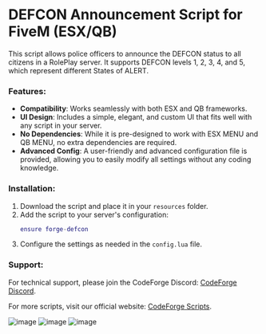 
# DEFCON Announcement Script for FiveM (ESX/QB)

This script allows police officers to announce the DEFCON status to all citizens in a RolePlay server. It supports DEFCON levels 1, 2, 3, 4, and 5, which represent different States of ALERT.

### Features:
- **Compatibility**: Works seamlessly with both ESX and QB frameworks.
- **UI Design**: Includes a simple, elegant, and custom UI that fits well with any script in your server.
- **No Dependencies**: While it is pre-designed to work with ESX MENU and QB MENU, no extra dependencies are required.
- **Advanced Config**: A user-friendly and advanced configuration file is provided, allowing you to easily modify all settings without any coding knowledge.

### Installation:
1. Download the script and place it in your `resources` folder.
2. Add the script to your server's configuration:
   ```lua
   ensure forge-defcon
   ```
3. Configure the settings as needed in the `config.lua` file.

### Support:
For technical support, please join the CodeForge Discord: [CodeForge Discord](https://discord.gg/UTVssdrXRV).

For more scripts, visit our official website: [CodeForge Scripts](https://codeforge.tebex.io/).

![image](https://github.com/user-attachments/assets/9290fc21-1479-471e-901b-d0e15cdba1a4)
![image](https://github.com/user-attachments/assets/10580314-88c0-4b8a-aec0-a6ab73298cb0)
![image](https://github.com/user-attachments/assets/e3cfafab-27d4-49d3-84fe-991b2497a68c)
